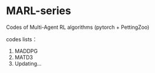 # MARL-series
Codes of Multi-Agent RL algorithms (pytorch + PettingZoo)

codes lists：
1. MADDPG 
2. MATD3
3. Updating...

